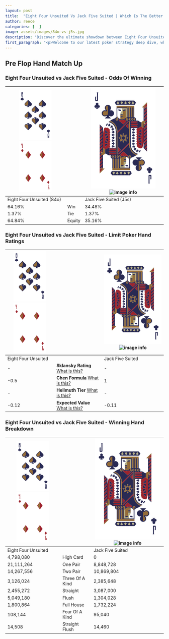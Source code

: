 ```yaml
---
layout: post
title:  "Eight Four Unsuited Vs Jack Five Suited | Which Is The Better Hand In Poker? A Complete Guide"
author: reece
categories: [  ]
image: assets/images/84o-vs-j5s.jpg
description: "Discover the ultimate showdown between Eight Four Unsuited and Jack Five Suited in poker! Uncover the odds, strategies, and scenarios where one hand triumphs over the other. Get ready to up your poker game with this thrilling analysis."
first_paragraph: "<p>Welcome to our latest poker strategy deep dive, where we're pitting two distinct hands against each other in a high-stakes showdown: Eight Four Unsuited vs Jack Five Suited.</p><p>In the dynamic world of poker, every decision counts, and knowing which hand holds the upper hand is key to your success at the table.</p><p>In this article, we'll dissect these two hands, explore the scenarios where one dominates the other, and equip you with the knowledge to make strategic choices that can tip the odds in your favor.</p><p>Get ready to unravel the intriguing dynamics of these poker hands and elevate your game to new heights.</p>"
---
```




[comment]: # (sp0)

## Pre Flop Hand Match Up

<div class="table hand-ratings" markdown="1"> 



### Eight Four Unsuited vs Jack Five Suited - Odds Of Winning


    
| ![image info](assets/images/hand1/8.png) ![image info](assets/images/hand1/4o.png) |  | ![image info](assets/images/hand2/J.png) ![image info](assets/images/hand2/5s.png) |
| -------- | -------- | -------- |
| Eight Four Unsuited (84o) |  | Jack Five Suited (J5s) |
| 64.16% | Win | 34.48% |
| 1.37% | Tie | 1.37% |
| 64.84% | Equity | 35.16% |




[comment]: # (sp1)



### Eight Four Unsuited vs Jack Five Suited - Limit Poker Hand Ratings


    
| ![image info](assets/images/hand1/8.png) ![image info](assets/images/hand1/4o.png) |  | ![image info](assets/images/hand2/J.png) ![image info](assets/images/hand2/5s.png) |
| -------- | -------- | -------- |
| Eight Four Unsuited |  | Jack Five Suited |
| - | **Sklansky Rating** [What is this?](/sklansky-rating-explained) | - |
| -0.5 | **Chen Formula** [What is this?](/chen-formula-explained) | 1 |
| - | **Hellmuth Tier** [What is this?](/Hellmuth-tier-explained) | - |
| -0.12 | **Expected Value** [What is this?](/expected-value-explained) | -0.11 |




[comment]: # (sp2)



### Eight Four Unsuited vs Jack Five Suited - Winning Hand Breakdown


    
| ![image info](assets/images/hand1/8.png) ![image info](assets/images/hand1/4o.png) |  | ![image info](assets/images/hand2/J.png) ![image info](assets/images/hand2/5s.png) |
| -------- | -------- | -------- |
| Eight Four Unsuited |  | Jack Five Suited |
| 4,798,080 | High Card | 0 |
| 21,111,264 | One Pair | 8,848,728 |
| 14,267,556 | Two Pair | 10,869,804 |
| 3,126,024 | Three Of A Kind | 2,385,648 |
| 2,455,272 | Straight | 3,087,000 |
| 5,049,180 | Flush | 1,304,028 |
| 1,800,864 | Full House | 1,732,224 |
| 108,144 | Four Of A Kind | 95,040 |
| 14,508 | Straight Flush | 14,460 |




[comment]: # (sp3)



</div>

[comment]: # (sp4)



[comment]: # (sp5)

